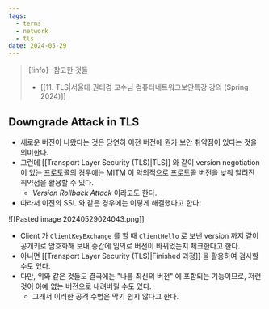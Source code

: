 ```yaml
---
tags:
  - terms
  - network
  - tls
date: 2024-05-29
---
```

> [!info]- 참고한 것들
> - [[11. TLS|서울대 권태경 교수님 컴퓨터네트워크보안특강 강의 (Spring 2024)]]

## Downgrade Attack in TLS

- 새로운 버전이 나왔다는 것은 당연히 이전 버전에 뭔가 보안 취약점이 있다는 것을 의미한다.
- 그런데 [[Transport Layer Security (TLS)|TLS]] 와 같이 version negotiation 이 있는 프로토콜의 경우에는 MITM 이 악의적으로 프로토콜 버전을 낮춰 알려진 취약점을 활용할 수 있다.
	- *Version Rollback Attack* 이라고도 한다.
- 따라서 이전의 SSL 와 같은 경우에는 이렇게 해결했다고 한다:

![[Pasted image 20240529024043.png]]

- Client 가 `ClientKeyExchange` 를 할 때 `ClientHello` 로 보낸 version 까지 같이 공개키로 암호화해 보내 중간에 임의로 버전이 바뀌었는지 체크한다고 한다.
- 아니면 [[Transport Layer Security (TLS)|Finished 과정]] 을 활용하여 검사할 수도 있다.
- 다만, 위와 같은 것들도 결국에는 "나름 최신의 버전" 에 포함되는 기능이므로, 저런 것이 아예 없는 버전으로 내려버릴 수도 있다.
	- 그래서 이러한 공격 수법은 막기 쉽지 않다고 한다.